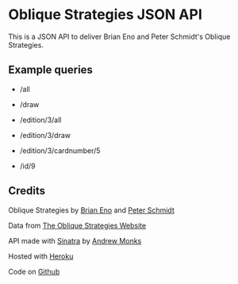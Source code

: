 # Oblique Strategies JSON API

This is a JSON API to deliver Brian Eno and Peter Schmidt's Oblique Strategies.

## Example queries

*	/all

*	/draw

*	/edition/3/all

*	/edition/3/draw

*	/edition/3/cardnumber/5

*	/id/9

## Credits

Oblique Strategies by <a href='http://en.wikipedia.org/wiki/Brian_Eno'>Brian Eno</a> and <a href='http://en.wikipedia.org/wiki/Peter_Schmidt_(artist)'>Peter Schmidt</a>

Data from <a href='http://www.rtqe.net/ObliqueStrategies/'>The Oblique Strategies Website</a>

API made with <a href='http://www.sinatrarb.com/'>Sinatra</a> by <a href='http://monks.co'>Andrew Monks</a>

Hosted with <a href='https://www.heroku.com'>Heroku</a>

Code on <a href='https://github.com/andrewjmonks/oblique-strategies-api'>Github</a>
